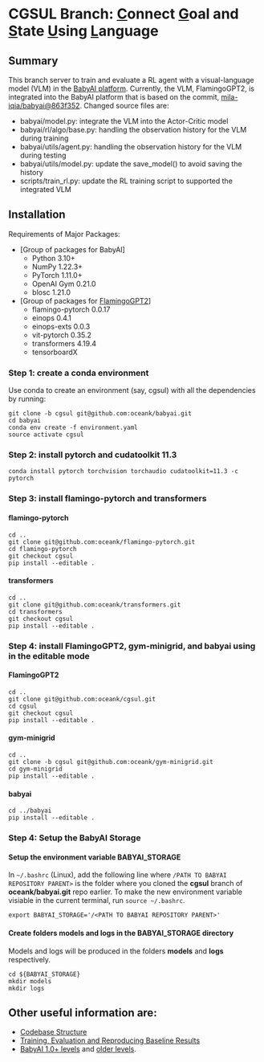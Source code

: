 # CGSUL Branch: <ins>C</ins>onnect <ins>G</ins>oal and <ins>S</ins>tate <ins>U</ins>sing <ins>L</ins>anguage

## Summary
This branch server to train and evaluate a RL agent with a visual-language model (VLM) in the [BabyAI platform](https://github.com/mila-iqia/babyai). Currently, the VLM, FlamingoGPT2, is integrated into the BabyAI platform that is based on the commit, [mila-iqia/babyai@863f352](https://github.com/mila-iqia/babyai/commit/863f3529371ba45ef0148a48b48f5ae6e61e06cc). Changed source files are:
   - babyai/model.py: integrate the VLM into the Actor-Critic model
   - babyai/rl/algo/base.py: handling the observation history for the VLM during training
   - babyai/utils/agent.py: handling the observation history for the VLM during testing
   - babyai/utils/model.py: update the save_model() to avoid saving the history
   - scripts/train_rl.py: update the RL training script to supported the integrated VLM


## Installation

Requirements of Major Packages:
* [Group of packages for BabyAI]
   - Python 3.10+
   - NumPy 1.22.3+
   - PyTorch 1.11.0+
   - OpenAI Gym 0.21.0
   - blosc 1.21.0
* [Group of packages for [FlamingoGPT2](https://github.com/oceank/cgsul)]
   - flamingo-pytorch 0.0.17
   - einops 0.4.1
   - einops-exts 0.0.3
   - vit-pytorch 0.35.2
   - transformers 4.19.4
   - tensorboardX

### Step 1: create a conda environment

Use conda to create an environment (say, cgsul) with all the dependencies by running:

```
git clone -b cgsul git@github.com:oceank/babyai.git
cd babyai
conda env create -f environment.yaml
source activate cgsul
```

### Step 2: install pytorch and cudatoolkit 11.3

```
conda install pytorch torchvision torchaudio cudatoolkit=11.3 -c pytorch
```

### Step 3: install flamingo-pytorch and transformers

#### flamingo-pytorch
```
cd ..
git clone git@github.com:oceank/flamingo-pytorch.git
cd flamingo-pytorch
git checkout cgsul
pip install --editable .
```

#### transformers
```
cd ..
git clone git@github.com:oceank/transformers.git
cd transformers
git checkout cgsul
pip install --editable .
```

### Step 4: install FlamingoGPT2, gym-minigrid, and babyai using in the editable mode

#### FlamingoGPT2
```
cd ..
git clone git@github.com:oceank/cgsul.git
cd cgsul
git checkout cgsul
pip install --editable .
```

#### gym-minigrid
```
cd ..
git clone -b cgsul git@github.com:oceank/gym-minigrid.git
cd gym-minigrid
pip install --editable .
```

#### babyai
```
cd ../babyai
pip install --editable .
```

### Step 4: Setup the BabyAI Storage

#### Setup the environment variable BABYAI_STORAGE

In `~/.bashrc` (Linux), add the following line where `/PATH TO BABYAI REPOSITORY PARENT>` is the folder where you cloned the **cgsul** branch of **oceank/babyai.git** repo earlier. To make the new environment variable visiable in the current terminal, run `source ~/.bashrc`.

```
export BABYAI_STORAGE='/<PATH TO BABYAI REPOSITORY PARENT>'
```

#### Create folders **models** and **logs** in the BABYAI_STORAGE directory

Models and logs will be produced in the folders **models** and **logs** respectively.

```
cd ${BABYAI_STORAGE}
mkdir models
mkdir logs
```

## Other useful information are:
- [Codebase Structure](babyai/README.md)
- [Training, Evaluation and Reproducing Baseline Results](scripts/README.md)
- [BabyAI 1.0+ levels](docs/iclr19_levels.md) and [older levels](docs/bonus_levels.md).
